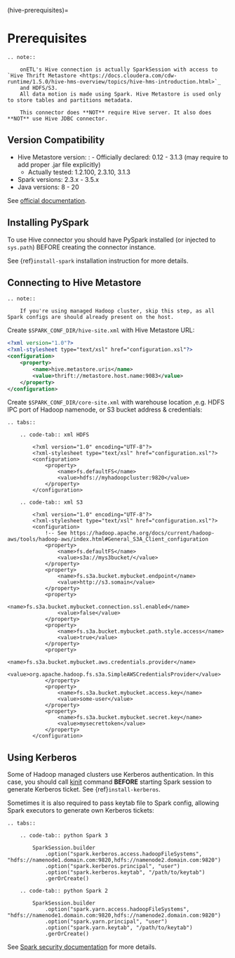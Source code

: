 (hive-prerequisites)=

# Prerequisites

```{eval-rst}
.. note::

    onETL's Hive connection is actually SparkSession with access to `Hive Thrift Metastore <https://docs.cloudera.com/cdw-runtime/1.5.0/hive-hms-overview/topics/hive-hms-introduction.html>`_
    and HDFS/S3.
    All data motion is made using Spark. Hive Metastore is used only to store tables and partitions metadata.

    This connector does **NOT** require Hive server. It also does **NOT** use Hive JDBC connector.
```

## Version Compatibility

- Hive Metastore version:
  : - Officially declared: 0.12 - 3.1.3 (may require to add proper .jar file explicitly)
    - Actually tested: 1.2.100, 2.3.10, 3.1.3
- Spark versions: 2.3.x - 3.5.x
- Java versions: 8 - 20

See [official documentation](https://spark.apache.org/docs/latest/sql-data-sources-hive-tables.html).

## Installing PySpark

To use Hive connector you should have PySpark installed (or injected to `sys.path`)
BEFORE creating the connector instance.

See {ref}`install-spark` installation instruction for more details.

## Connecting to Hive Metastore

```{eval-rst}
.. note::

    If you're using managed Hadoop cluster, skip this step, as all Spark configs are should already present on the host.
```

Create `$SPARK_CONF_DIR/hive-site.xml` with Hive Metastore URL:

```xml
<?xml version="1.0"?>
<?xml-stylesheet type="text/xsl" href="configuration.xsl"?>
<configuration>
    <property>
        <name>hive.metastore.uris</name>
        <value>thrift://metastore.host.name:9083</value>
    </property>
</configuration>
```

Create `$SPARK_CONF_DIR/core-site.xml` with warehouse location ,e.g. HDFS IPC port of Hadoop namenode, or S3 bucket address & credentials:

```{eval-rst}
.. tabs::

    .. code-tab:: xml HDFS

        <?xml version="1.0" encoding="UTF-8"?>
        <?xml-stylesheet type="text/xsl" href="configuration.xsl"?>
        <configuration>
            <property>
                <name>fs.defaultFS</name>
                <value>hdfs://myhadoopcluster:9820</value>
            </property>
        </configuration>

    .. code-tab:: xml S3

        <?xml version="1.0" encoding="UTF-8"?>
        <?xml-stylesheet type="text/xsl" href="configuration.xsl"?>
        <configuration>
            !-- See https://hadoop.apache.org/docs/current/hadoop-aws/tools/hadoop-aws/index.html#General_S3A_Client_configuration
            <property>
                <name>fs.defaultFS</name>
                <value>s3a://mys3bucket/</value>
            </property>
            <property>
                <name>fs.s3a.bucket.mybucket.endpoint</name>
                <value>http://s3.somain</value>
            </property>
            <property>
                <name>fs.s3a.bucket.mybucket.connection.ssl.enabled</name>
                <value>false</value>
            </property>
            <property>
                <name>fs.s3a.bucket.mybucket.path.style.access</name>
                <value>true</value>
            </property>
            <property>
                <name>fs.s3a.bucket.mybucket.aws.credentials.provider</name>
                <value>org.apache.hadoop.fs.s3a.SimpleAWSCredentialsProvider</value>
            </property>
            <property>
                <name>fs.s3a.bucket.mybucket.access.key</name>
                <value>some-user</value>
            </property>
            <property>
                <name>fs.s3a.bucket.mybucket.secret.key</name>
                <value>mysecrettoken</value>
            </property>
        </configuration>
```

## Using Kerberos

Some of Hadoop managed clusters use Kerberos authentication. In this case, you should call [kinit](https://web.mit.edu/kerberos/krb5-1.12/doc/user/user_commands/kinit.html) command
**BEFORE** starting Spark session to generate Kerberos ticket. See {ref}`install-kerberos`.

Sometimes it is also required to pass keytab file to Spark config, allowing Spark executors to generate own Kerberos tickets:

```{eval-rst}
.. tabs::

    .. code-tab:: python Spark 3

        SparkSession.builder
            .option("spark.kerberos.access.hadoopFileSystems", "hdfs://namenode1.domain.com:9820,hdfs://namenode2.domain.com:9820")
            .option("spark.kerberos.principal", "user")
            .option("spark.kerberos.keytab", "/path/to/keytab")
            .gerOrCreate()

    .. code-tab:: python Spark 2

        SparkSession.builder
            .option("spark.yarn.access.hadoopFileSystems", "hdfs://namenode1.domain.com:9820,hdfs://namenode2.domain.com:9820")
            .option("spark.yarn.principal", "user")
            .option("spark.yarn.keytab", "/path/to/keytab")
            .gerOrCreate()
```

See [Spark security documentation](https://spark.apache.org/docs/latest/security.html#kerberos)
for more details.
